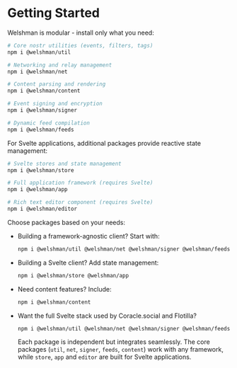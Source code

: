# Getting Started

Welshman is modular - install only what you need:

```bash
# Core nostr utilities (events, filters, tags)
npm i @welshman/util

# Networking and relay management
npm i @welshman/net

# Content parsing and rendering
npm i @welshman/content

# Event signing and encryption
npm i @welshman/signer

# Dynamic feed compilation
npm i @welshman/feeds
```

For Svelte applications, additional packages provide reactive state management:

```bash
# Svelte stores and state management
npm i @welshman/store

# Full application framework (requires Svelte)
npm i @welshman/app

# Rich text editor component (requires Svelte)
npm i @welshman/editor
```

Choose packages based on your needs:

- Building a framework-agnostic client? Start with:

  ```bash
  npm i @welshman/util @welshman/net @welshman/signer @welshman/feeds
  ```

- Building a Svelte client? Add state management:

  ```bash
  npm i @welshman/store @welshman/app
  ```

- Need content features? Include:

  ```bash
  npm i @welshman/content
  ```

- Want the full Svelte stack used by Coracle.social and Flotilla?
  ```bash
  npm i @welshman/util @welshman/net @welshman/signer @welshman/feeds @welshman/store @welshman/app @welshman/content @welshman/editor
  ```
  Each package is independent but integrates seamlessly. The core packages (`util`, `net`, `signer`, `feeds`, `content`) work with any framework, while `store`, `app` and `editor` are built for Svelte applications.
